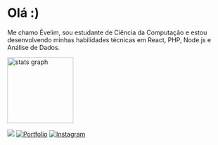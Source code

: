 # Olá :)

Me chamo Évelim, sou estudante de Ciência da Computação e estou desenvolvendo minhas habilidades técnicas em React, PHP, Node.js e Análise de Dados. 


</div>
<div align="left">
  <img src="https://github-readme-stats.vercel.app/api?username=evedornelles&hide_title=false&hide_rank=false&show_icons=true&include_all_commits=true&count_private=true&disable_animations=false&theme=dracula&locale=en&hide_border=false&order=1" height="150" alt="stats graph"  />
 
</div>

<a href="https://www.linkedin.com/in/evedornelles/" target="_blank"><img src="https://img.shields.io/badge/-LinkedIn-%230077B5?style=for-the-badge&logo=linkedin&logoColor=white" target="_blank"></a> 
[![Portfolio](https://img.shields.io/badge/Portfolio-FF5722?style=for-the-badge&logo=todoist&logoColor=white)](https://evedornelles.vercel.app/)
<a href="https://www.instagram.com/heelerstudio/" target="_blank">
<img src="https://img.shields.io/badge/Instagram-%23E4405F?style=for-the-badge&logo=instagram&logoColor=white" alt="Instagram">
</a>

